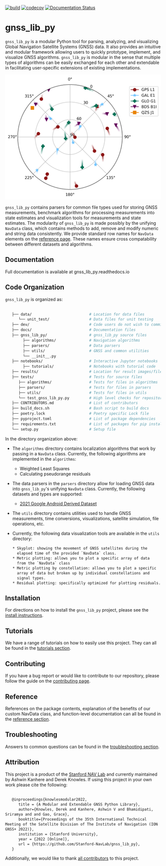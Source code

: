[![build](https://github.com/Stanford-NavLab/gnss_lib_py/actions/workflows/python-app.yml/badge.svg)](https://github.com/Stanford-NavLab/gnss_lib_py/actions/workflows/python-app.yml)
[![codecov](https://codecov.io/gh/Stanford-NavLab/gnss_lib_py/branch/main/graph/badge.svg?token=1FBGEWRFM6)](https://codecov.io/gh/Stanford-NavLab/gnss_lib_py)
[![Documentation Status](https://readthedocs.org/projects/gnss_lib_py/badge/?version=latest)](https://gnss_lib_py.readthedocs.io/en/latest/?badge=latest)

gnss_lib_py
===========

`gnss_lib_py` is a modular Python tool for parsing, analyzing, and
visualizing Global Navigation Satellite Systems (GNSS) data.
It also provides an intuitive and modular framework allowing users to
quickly prototype, implement, and visualize GNSS algorithms.
`gnss_lib_py` is modular in the sense that multiple types of
algorithms can be easily exchanged for each other and extendable in
facilitating user-specific extensions of existing implementations.

<img src="docs/source/img/skyplot.png" alt="satellite skyplot" width="600"/>

`gnss_lib_py` contains parsers for common file types used for
storing GNSS measurements, benchmark algorithms for processing
measurements into state estimates and visualization tools for measurements
and state estimates.
The modularity of `gnss_lib_py` is made possibly by the unifying
`NavData` class, which contains methods to add, remove and modify
numeric and string data consistently.
We provide standard row names for `NavData` elements on the
[reference page](gnss_lib_py.readthedocs.io/reference).
These names ensure cross compatability between different datasets and
algorithms.

Documentation
-------------
Full documentation is available at gnss_lib_py.readthedocs.io


Code Organization
-----------------

`gnss_lib_py` is organized as:

```bash

   ├── data/                          # Location for data files
      └── unit_test/                  # Data files for unit testing
   ├── dev/                           # Code users do not wish to commit
   ├── docs/                          # Documentation files
   ├── gnss_lib_py/                   # gnss_lib_py source files
        ├── algorithms/               # Navigation algorithms
        ├── parsers/                  # Data parsers
        ├── utils/                    # GNSS and common utilities
        └── __init__.py
   ├── notebooks/                     # Interactive Jupyter notebooks
        ├── tutorials/                # Notebooks with tutorial code
   ├── results/                       # Location for result images/files
   ├── tests/                         # Tests for source files
      ├── algorithms/                 # Tests for files in algorithms
      ├── parsers/                    # Tests for files in parsers
      ├── utils/                      # Tests for files in utils
      └── test_gnss_lib_py.py         # High level checks for repository
   ├── CONTRIBUTORS.md                # List of contributors
   ├── build_docs.sh                  # Bash script to build docs
   ├── poetry.lock                    # Poetry specific Lock file
   ├── pyproject.toml                 # List of package dependencies
   ├── requirements.txt               # List of packages for pip install
   └── setup.py                       # Setup file
```
In the directory organization above:

  * The `algorithms` directory contains localization algorithms that
    work by passing in a `NavData` class. Currently, the following
    algorithms are implemented in the `algorithms`:

      * Weighted Least Squares
      * Calculating pseudorange residuals
  * The data parsers in the `parsers` directory allow for loading
    GNSS data into `gnss_lib_py`'s unifying `NavData` class.
    Currently, the following datasets and types are supported:

      * [2021 Google Android Derived Dataset](https://www.kaggle.com/c/google-smartphone-decimeter-challenge)

  * The `utils` directory contains utilities used to handle
    GNSS measurements, time conversions, visualizations, satellite
    simulation, file operations, etc.
  * Currently, the following data visualization tools are available in the
    `utils` directory:

        * Skyplot: showing the movement of GNSS satellites during the
          elapsed time of the provided `NavData` class.
        * Metric plotting: allows you to plot a specific array of data
          from the `NavData` class
        * Metric plotting by constellation: allows you to plot a specific
          array of data but broken up by individual constellations and
          signal types.
        * Residual plotting: specifically optimized for plotting residuals.


Installation
------------
For directions on how to install the `gnss_lib_py` project, please
see the [install instructions](gnss_lib_py.readthedocs.io/install).

Tutorials
---------
We have a range of tutorials on how to easily use this project. They can
all be found in the [tutorials section](gnss_lib_py.readthedocs.io/tutorials).

Contributing
------------
If you have a bug report or would like to contribute to our repository,
please follow the guide on the [contributing page](gnss_lib_py.readthedocs.io/contributing).

Reference
---------
References on the package contents, explanation of the benefits of our
custom NavData class, and function-level documentation can all be
found in the [reference section](gnss_lib_py.readthedocs.io/reference).

Troubleshooting
---------------
Answers to common questions can be found in the [troubleshooting section](gnss_lib_py.readthedocs.io/troubleshooting).

Attribution
-----------
This project is a product of the [Stanford NAV Lab](https://navlab.stanford.edu/)
and currently maintained by Ashwin Kanhere and Derek Knowles. If using
this project in your own work please cite the following:

```

   @inproceedings{knowlesmodular2022,
      title = {A Modular and Extendable GNSS Python Library},
      author={Knowles, Derek and Kanhere, Ashwin V and Bhamidipati, Sriramya and and Gao, Grace},
      booktitle={Proceedings of the 35th International Technical Meeting of the Satellite Division of The Institute of Navigation (ION GNSS+ 2022)},
      institution = {Stanford University},
      year = {2022 [Online]},
      url = {https://github.com/Stanford-NavLab/gnss_lib_py},
   }
```

Additionally, we would like to thank [all contributors](https://github.com/Stanford-NavLab/gnss_lib_py/blob/main/CONTRIBUTORS.md) to this project.
